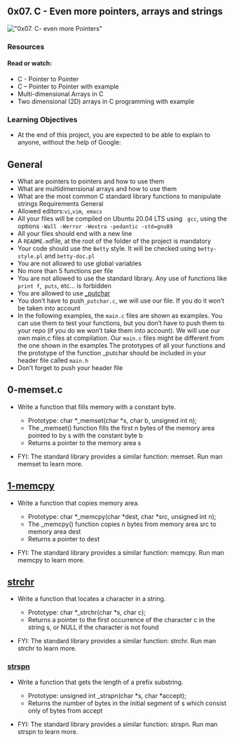 ## 0x07. C - Even more pointers, arrays and strings
!["0x07. C- even more Pointers"](https://s3.amazonaws.com/intranet-projects-files/holbertonschool-low_level_programming/218/58fe6b229144b7fe5ebe88afe9ff5cabe2dd0863e1e79b2d02b4103c30b465dd.jpg)
### Resources
#### Read or watch:

* C - Pointer to Pointer
* C – Pointer to Pointer with example
* Multi-dimensional Arrays in C
* Two dimensional (2D) arrays in C programming with example
### Learning Objectives
* At the end of this project, you are expected to be able to explain to anyone, without the help of Google:

## General
* What are pointers to pointers and how to use them
* What are multidimensional arrays and how to use them
* What are the most common C standard library functions to manipulate strings
Requirements
General
* Allowed editors:``` vi ```,``` vim ```,``` emacs```
* All your files will be compiled on Ubuntu 20.04 LTS using ``` gcc```, using the options ```-Wall -Werror -Wextra -pedantic -std=gnu89 ```
* All your files should end with a new line
* A ``` README.md ```file, at the root of the folder of the project is mandatory
* Your code should use the ```Betty``` style. It will be checked using ``` betty-style.pl ``` and ``` betty-doc.pl ```
* You are not allowed to use global variables
* No more than 5 functions per file
* You are not allowed to use the standard library. Any use of functions like``` print f```,```  puts ```, etc… is forbidden
* You are allowed to use [_putchar](https://github.com/holbertonschool/_putchar.c/blob/master/_putchar.c)
* You don’t have to push``` _putchar.c ```, we will use our file. If you do it won’t be taken into account
* In the following examples, the ``` main.c ``` files are shown as examples. You can use them to test your functions, but you don’t have to push them to your repo (if you do we won’t take them into account). We will use our own main.c files at compilation. Our ``` main.c ``` files might be different from the one shown in the examples
The prototypes of all your functions and the prototype of the function _putchar should be included in your header file called ``` main.h ```
* Don’t forget to push your header file
## 0-memset.c

* Write a function that fills memory with a constant byte.

	- Prototype: char *_memset(char *s, char b, unsigned int n);
	- The _memset() function fills the first n bytes of the memory area pointed to by s with the constant byte b
	- Returns a pointer to the memory area s
* FYI: The standard library provides a similar function: memset. Run man memset to learn more.

## [1-memcpy](1-memcpy.c)
* Write a function that copies memory area.

	- Prototype: char *_memcpy(char *dest, char *src, unsigned int n);
	- The _memcpy() function copies n bytes from memory area src to memory area dest
	- Returns a pointer to dest
* FYI: The standard library provides a similar function: memcpy. Run man memcpy to learn more.
## [strchr](2-strchr.c)
* Write a function that locates a character in a string.

	- Prototype: char *_strchr(char *s, char c);
	- Returns a pointer to the first occurrence of the character c in the string s, or NULL if the character is not found
* FYI: The standard library provides a similar function: strchr. Run man strchr to learn more.

### [strspn](3-strspn.c)

* Write a function that gets the length of a prefix substring.

	- Prototype: unsigned int _strspn(char *s, char *accept);
	- Returns the number of bytes in the initial segment of s which consist only of bytes from accept
* FYI: The standard library provides a similar function: strspn. Run man strspn to learn more.

